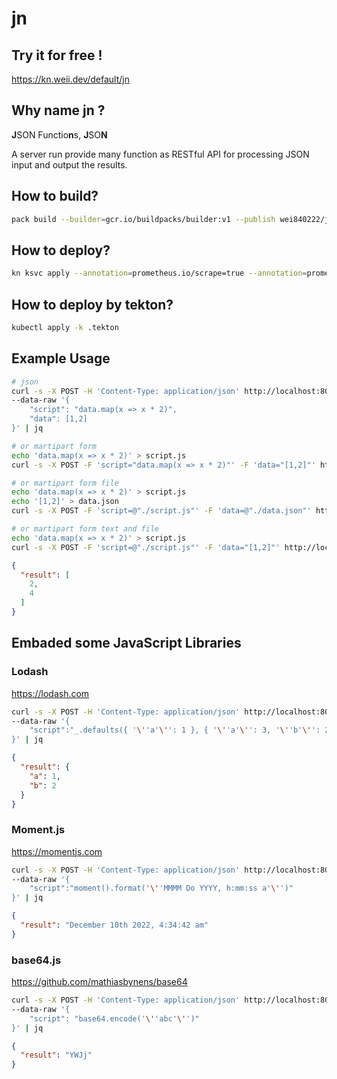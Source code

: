 # jn

## Try it for free !
https://kn.weii.dev/default/jn

## Why name jn ?
**J**SON Functio**n**s, **J**SO**N**

A server run provide many function as RESTful API for processing JSON input and output the results.

## How to build?
```bash
pack build --builder=gcr.io/buildpacks/builder:v1 --publish wei840222/jn:2
```

## How to deploy?
```bash
kn ksvc apply --annotation=prometheus.io/scrape=true --annotation=prometheus.io/port=2222 --annotation=instrumentation.opentelemetry.io/inject-sdk=true --image=wei840222/jn:2 jn
```

## How to deploy by tekton?
```bash
kubectl apply -k .tekton
```

## Example Usage
```bash
# json
curl -s -X POST -H 'Content-Type: application/json' http://localhost:8080/invoke/js \
--data-raw '{
    "script": "data.map(x => x * 2)",
    "data": [1,2]
}' | jq

# or martipart form
echo 'data.map(x => x * 2)' > script.js
curl -s -X POST -F 'script="data.map(x => x * 2)"' -F 'data="[1,2]"' http://localhost:8080/invoke/js | jq

# or martipart form file
echo 'data.map(x => x * 2)' > script.js
echo '[1,2]' > data.json
curl -s -X POST -F 'script=@"./script.js"' -F 'data=@"./data.json"' http://localhost:8080/invoke/js | jq

# or martipart form text and file
echo 'data.map(x => x * 2)' > script.js
curl -s -X POST -F 'script=@"./script.js"' -F 'data="[1,2]"' http://localhost:8080/invoke/js | jq
```
```json
{
  "result": [
    2,
    4
  ]
}
```

## Embaded some JavaScript Libraries
### Lodash
https://lodash.com
```bash
curl -s -X POST -H 'Content-Type: application/json' http://localhost:8080/invoke/js \
--data-raw '{
    "script":"_.defaults({ '\''a'\'': 1 }, { '\''a'\'': 3, '\''b'\'': 2 });"
}' | jq
```
```json
{
  "result": {
    "a": 1,
    "b": 2
  }
}
```

### Moment.js
https://momentjs.com
```bash
curl -s -X POST -H 'Content-Type: application/json' http://localhost:8080/invoke/js \
--data-raw '{
    "script":"moment().format('\''MMMM Do YYYY, h:mm:ss a'\'')"
}' | jq
```
```json
{
  "result": "December 10th 2022, 4:34:42 am"
}
```

### base64.js
https://github.com/mathiasbynens/base64
```bash
curl -s -X POST -H 'Content-Type: application/json' http://localhost:8080/invoke/js \
--data-raw '{
    "script": "base64.encode('\''abc'\'')"
}' | jq
```
```json
{
  "result": "YWJj"
}
```
